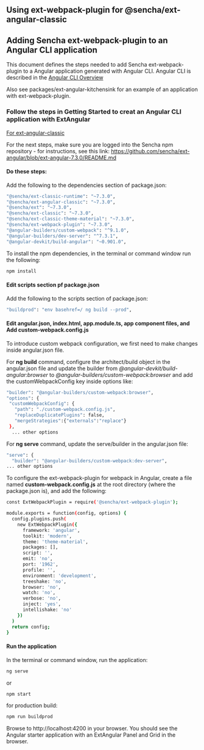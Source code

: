 ## Using ext-webpack-plugin for @sencha/ext-angular-classic

## Adding Sencha ext-webpack-plugin to an Angular CLI application

This document defines the steps needed to add Sencha ext-webpack-plugin to a Angular application generated with Angular CLI.
Angular CLI is described in the [Angular CLI Overview](https://cli.angular.io/)

Also see packages/ext-angular-kitchensink for an example of an application with ext-webpack-plugin.

### Follow the steps in Getting Started to creat an Angular CLI application with ExtAngular

[For ext-angular-classic](https://github.com/sencha/ext-angular/blob/ext-angular-7.3.0/packages/ext-angular-classic/GETTING_STARTED.md)

For the next steps, make sure you are logged into the Sencha npm repository - for instructions, see this link: https://github.com/sencha/ext-angular/blob/ext-angular-7.3.0/README.md

#### Do these steps:

Add the following to the dependencies section of package.json:

```sh
"@sencha/ext-classic-runtime": "~7.3.0",
"@sencha/ext-angular-classic": "~7.3.0",
"@sencha/ext": "~7.3.0",
"@sencha/ext-classic": "~7.3.0",
"@sencha/ext-classic-theme-material": "~7.3.0",
"@sencha/ext-webpack-plugin": "~7.3.0",
"@angular-builders/custom-webpack": "^9.1.0",
"@angular-builders/dev-server": "^7.3.1",
"@angular-devkit/build-angular": "~0.901.0",
```

To install the npm dependencies, in the terminal or command window run the following:

```sh
npm install
```
#### Edit scripts section pf package.json

Add the following to the scripts section of package.json:

```sh
"buildprod": "env basehref=/ ng build --prod",
```

#### Edit angular.json, index.html, app.module.ts, app component files, and Add custom-webpack.config.js

To introduce custom webpack configuration, we first need to make changes inside angular.json file.

For **ng build** command, configure the architect/build object in the angular.json file and update the builder from *@angular-devkit/build-angular:browser* to *@angular-builders/custom-webpack:browser* and add the customWebpackConfig key inside options like:

 ```sh
"builder": "@angular-builders/custom-webpack:browser",
"options": {
  "customWebpackConfig": {
    "path": "./custom-webpack.config.js",
    "replaceDuplicatePlugins": false,
    "mergeStrategies":{"externals":"replace"}
  },
   ... other options
```

For **ng serve** command, update the serve/builder in the angular.json file:

 ```sh
 "serve": {
   "builder": "@angular-builders/custom-webpack:dev-server",
... other options
```

To configure the ext-webpack-plugin for webpack in Angular, create a file named **custom-webpack.config.js** at the root directory (where the package.json is), and add the following:
```sh
const ExtWebpackPlugin = require('@sencha/ext-webpack-plugin');

module.exports = function(config, options) {
  config.plugins.push(
    new ExtWebpackPlugin({
      framework: 'angular',
      toolkit: 'modern',
      theme: 'theme-material',
      packages: [],
      script: '',
      emit: 'no',
      port: '1962',
      profile: '',
      environment: 'development',
      treeshake: 'no',
      browser: 'no',
      watch: 'no',
      verbose: 'no',
      inject: 'yes',
      intellishake: 'no'
    })
  )
  return config;
}
```

#### Run the application

In the terminal or command window, run the application:

```sh
ng serve
```

or

```sh
npm start
```

for production build:

```sh
npm run buildprod
```

Browse to http://localhost:4200 in your browser.  You should see the Angular starter application with an ExtAngular Panel and Grid in the browser.
